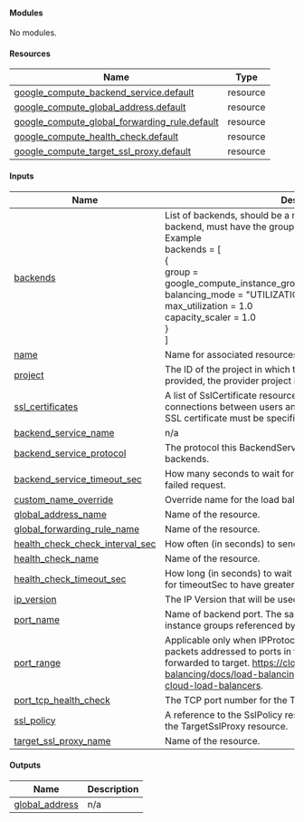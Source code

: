 <!-- BEGIN_TF_DOCS -->
#### Modules

No modules.

#### Resources

| Name | Type |
|------|------|
| [google_compute_backend_service.default](https://registry.terraform.io/providers/hashicorp/google/latest/docs/resources/compute_backend_service) | resource |
| [google_compute_global_address.default](https://registry.terraform.io/providers/hashicorp/google/latest/docs/resources/compute_global_address) | resource |
| [google_compute_global_forwarding_rule.default](https://registry.terraform.io/providers/hashicorp/google/latest/docs/resources/compute_global_forwarding_rule) | resource |
| [google_compute_health_check.default](https://registry.terraform.io/providers/hashicorp/google/latest/docs/resources/compute_health_check) | resource |
| [google_compute_target_ssl_proxy.default](https://registry.terraform.io/providers/hashicorp/google/latest/docs/resources/compute_target_ssl_proxy) | resource |

#### Inputs

| Name | Description | Type | Default | Required |
|------|-------------|------|---------|:--------:|
| <a name="input_backends"></a> [backends](#input_backends) | List of backends, should be a map of key-value pairs for each backend, must have the group key.<br>   Example<br>   backends = [<br>     {<br>       group           =  google_compute_instance_group_manager.default.instance_group<br>       balancing_mode  = "UTILIZATION"<br>       max_utilization = 1.0<br>       capacity_scaler = 1.0<br>     }<br>   ] | `list(map(string))` | n/a | yes |
| <a name="input_name"></a> [name](#input_name) | Name for associated resources. | `string` | n/a | yes |
| <a name="input_project"></a> [project](#input_project) | The ID of the project in which the resource belongs. If it is not provided, the provider project is used. | `string` | n/a | yes |
| <a name="input_ssl_certificates"></a> [ssl_certificates](#input_ssl_certificates) | A list of SslCertificate resources that are used to authenticate connections between users and the load balancer. At least one SSL certificate must be specified. | `list` | n/a | yes |
| <a name="input_backend_service_name"></a> [backend_service_name](#input_backend_service_name) | n/a | `string` | `""` | no |
| <a name="input_backend_service_protocol"></a> [backend_service_protocol](#input_backend_service_protocol) | The protocol this BackendService uses to communicate with backends. | `string` | `"TCP"` | no |
| <a name="input_backend_service_timeout_sec"></a> [backend_service_timeout_sec](#input_backend_service_timeout_sec) | How many seconds to wait for the backend before considering it a failed request. | `number` | `30` | no |
| <a name="input_custom_name_override"></a> [custom_name_override](#input_custom_name_override) | Override name for the load balancer and associated resources. | `bool` | `false` | no |
| <a name="input_global_address_name"></a> [global_address_name](#input_global_address_name) | Name of the resource. | `string` | `""` | no |
| <a name="input_global_forwarding_rule_name"></a> [global_forwarding_rule_name](#input_global_forwarding_rule_name) | Name of the resource. | `string` | `""` | no |
| <a name="input_health_check_check_interval_sec"></a> [health_check_check_interval_sec](#input_health_check_check_interval_sec) | How often (in seconds) to send a health check. | `number` | `5` | no |
| <a name="input_health_check_name"></a> [health_check_name](#input_health_check_name) | Name of the resource. | `string` | `""` | no |
| <a name="input_health_check_timeout_sec"></a> [health_check_timeout_sec](#input_health_check_timeout_sec) | How long (in seconds) to wait before claiming failure. It is invalid for timeoutSec to have greater value than checkIntervalSec. | `number` | `5` | no |
| <a name="input_ip_version"></a> [ip_version](#input_ip_version) | The IP Version that will be used by this address. | `string` | `"IPV4"` | no |
| <a name="input_port_name"></a> [port_name](#input_port_name) | Name of backend port. The same name should appear in the instance groups referenced by this service. | `string` | `"https"` | no |
| <a name="input_port_range"></a> [port_range](#input_port_range) | Applicable only when IPProtocol is TCP, UDP, or SCTP, only packets addressed to ports in the specified range will be forwarded to target. https://cloud.google.com/load-balancing/docs/load-balancing-overview#summary-of-google-cloud-load-balancers. | `string` | `"443"` | no |
| <a name="input_port_tcp_health_check"></a> [port_tcp_health_check](#input_port_tcp_health_check) | The TCP port number for the TCP health check request. | `string` | `"443"` | no |
| <a name="input_ssl_policy"></a> [ssl_policy](#input_ssl_policy) | A reference to the SslPolicy resource that will be associated with the TargetSslProxy resource. | `string` | `""` | no |
| <a name="input_target_ssl_proxy_name"></a> [target_ssl_proxy_name](#input_target_ssl_proxy_name) | Name of the resource. | `string` | `""` | no |

#### Outputs

| Name | Description |
|------|-------------|
| <a name="output_global_address"></a> [global_address](#output_global_address) | n/a |
<!-- END_TF_DOCS -->